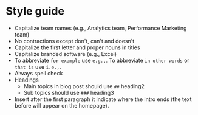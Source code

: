 # Style guide
* Capitalize team names (e.g., Analytics team, Performance Marketing team)
* No contractions except don't, can't and doesn't
* Capitalize the first letter and proper nouns in titles
* Capitalize branded software (e.g., Excel)
* To abbreviate `for example` use `e.g.,`. To abbreviate `in other words` or `that is` use `i.e.,`.
* Always spell check
* Headings
  * Main topics in blog post should use `##` heading2
  * Sub topics should use `###` heading3
* Insert <!--more--> after the first paragraph it indicate where the intro ends (the text before <!--more--> will appear on the homepage).
